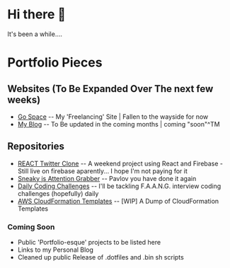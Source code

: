 <!-- ![Header](https://media.giphy.com/media/FqdGGgugkC4Xm/giphy.gif) -->
# Hi there 👋
It's been a while....


# Portfolio Pieces

## Websites (To Be Expanded Over The next few weeks)
- [Go Space](https://gospace.com.au) -- My 'Freelancing' Site | Fallen to the wayside for now
- [My Blog](http://www.hamish-fleming.com)  -- To Be updated in the coming months | coming "soon"^TM
<!-- 
[Aftershock Australia](https://rts.aftershockpc.com.au) -- Shopify Store
-->
## Repositories
- [REACT Twitter Clone](https://github.com/HamishFleming/Twitter-Clone-Portfolio-Piece)  -- A weekend project using React and Firebase - Still live on firebase aparently... I hope I'm not paying for it 
- [Sneaky js Attention Grabber](https://github.com/HamishFleming/Second-Favourite-Icon) -- Pavlov you  have done it again 
- [Daily Coding Challenges](https://github.com/HamishFleming/DailyCodingChallenge) -- I'll be tackling F.A.A.N.G. interview coding challenges (hopefully) daily 
- [AWS CloudFormation Templates](https://github.com/HamishFleming/AWS-CloudFormation-Templates) -- [WIP] A Dump of CloudFormation Templates 

### Coming Soon
- Public 'Portfolio-esque' projects to be listed here
- Links to my Personal Blog
- Cleaned up public Release of .dotfiles and .bin sh scripts


<!-- # new header that needs to be processed -->
<!--
**HamishFleming/HamishFleming** is a ✨ _special_ ✨ repository because its `README.md` (this file) appears on your GitHub profile.

Here are some ideas to get you started:

- 🔭 I’m currently working on ...
- 🌱 I’m currently learning ...
- 👯 I’m looking to collaborate on ...
- 🤔 I’m looking for help with ...
- 💬 Ask me about ...
- 📫 How to reach me: ...
- 😄 Pronouns: ...
- ⚡ Fun fact: ...
-->
